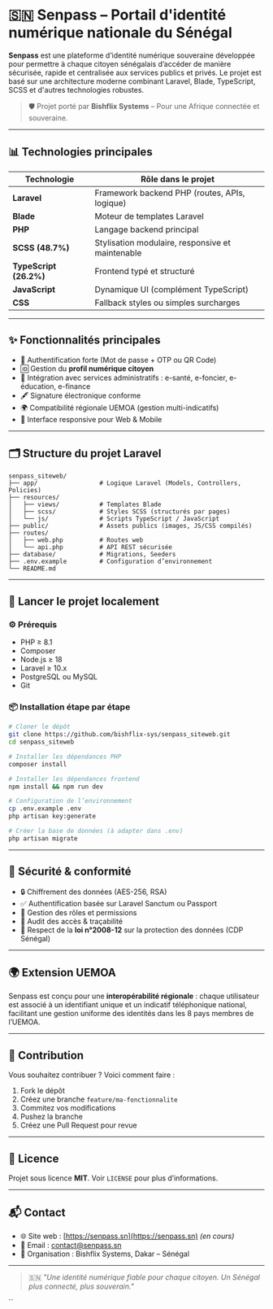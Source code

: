 
# 🇸🇳 Senpass – Portail d'identité numérique nationale du Sénégal

**Senpass** est une plateforme d’identité numérique souveraine développée pour permettre à chaque citoyen sénégalais d’accéder de manière sécurisée, rapide et centralisée aux services publics et privés. Le projet est basé sur une architecture moderne combinant Laravel, Blade, TypeScript, SCSS et d'autres technologies robustes.

> 🛡️ Projet porté par **Bishflix Systems** – Pour une Afrique connectée et souveraine.

---

## 📊 Technologies principales

| Technologie       | Rôle dans le projet                           |
|-------------------|-----------------------------------------------|
| **Laravel**       | Framework backend PHP (routes, APIs, logique) |
| **Blade**         | Moteur de templates Laravel                   |
| **PHP**           | Langage backend principal                     |
| **SCSS (48.7%)**  | Stylisation modulaire, responsive et maintenable |
| **TypeScript (26.2%)** | Frontend typé et structuré               |
| **JavaScript**    | Dynamique UI (complément TypeScript)          |
| **CSS**           | Fallback styles ou simples surcharges         |

---

## ✨ Fonctionnalités principales

- 🔐 Authentification forte (Mot de passe + OTP ou QR Code)
- 🆔 Gestion du **profil numérique citoyen**
- 📑 Intégration avec services administratifs : e-santé, e-foncier, e-éducation, e-finance
- 🖋️ Signature électronique conforme
- 🌍 Compatibilité régionale UEMOA (gestion multi-indicatifs)
- 📱 Interface responsive pour Web & Mobile

---

## 🗂️ Structure du projet Laravel

```plaintext
senpass_siteweb/
├── app/                 # Logique Laravel (Models, Controllers, Policies)
├── resources/
│   ├── views/           # Templates Blade
│   ├── scss/            # Styles SCSS (structurés par pages)
│   └── js/              # Scripts TypeScript / JavaScript
├── public/              # Assets publics (images, JS/CSS compilés)
├── routes/
│   ├── web.php          # Routes web
│   └── api.php          # API REST sécurisée
├── database/            # Migrations, Seeders
├── .env.example         # Configuration d’environnement
└── README.md
````

---

## 🚀 Lancer le projet localement

### ⚙️ Prérequis

* PHP ≥ 8.1
* Composer
* Node.js ≥ 18
* Laravel ≥ 10.x
* PostgreSQL ou MySQL
* Git

### 📦 Installation étape par étape

```bash
# Cloner le dépôt
git clone https://github.com/bishflix-sys/senpass_siteweb.git
cd senpass_siteweb

# Installer les dépendances PHP
composer install

# Installer les dépendances frontend
npm install && npm run dev

# Configuration de l’environnement
cp .env.example .env
php artisan key:generate

# Créer la base de données (à adapter dans .env)
php artisan migrate
```

---

## 🔐 Sécurité & conformité

* 🔒 Chiffrement des données (AES-256, RSA)
* ✅ Authentification basée sur Laravel Sanctum ou Passport
* 👥 Gestion des rôles et permissions
* 📝 Audit des accès & traçabilité
* 📜 Respect de la **loi n°2008-12** sur la protection des données (CDP Sénégal)

---

## 🌍 Extension UEMOA

Senpass est conçu pour une **interopérabilité régionale** : chaque utilisateur est associé à un identifiant unique et un indicatif téléphonique national, facilitant une gestion uniforme des identités dans les 8 pays membres de l’UEMOA.

---

## 🤝 Contribution

Vous souhaitez contribuer ? Voici comment faire :

1. Fork le dépôt
2. Créez une branche `feature/ma-fonctionnalite`
3. Commitez vos modifications
4. Pushez la branche
5. Créez une Pull Request pour revue

---

## 📄 Licence

Projet sous licence **MIT**. Voir `LICENSE` pour plus d’informations.

---

## 📬 Contact

* 🌐 Site web : [https://senpass.sn](https://senpass.sn) *(en cours)*
* 📧 Email : [contact@senpass.sn](mailto:contact@senpass.sn)
* 🏢 Organisation : Bishflix Systems, Dakar – Sénégal

---

> 🇸🇳 *"Une identité numérique fiable pour chaque citoyen. Un Sénégal plus connecté, plus souverain."*

``
